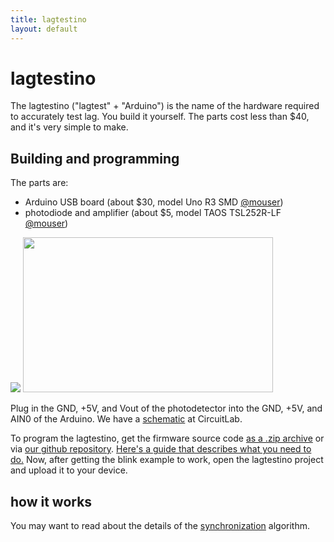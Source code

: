 ```yaml
---
title: lagtestino
layout: default
---
```


# lagtestino

The lagtestino ("lagtest" + "Arduino") is the name of the hardware
required to accurately test lag. You build it yourself. The parts cost
less than $40, and it's very simple to make.

## Building and programming

The parts are:

 * Arduino USB board (about $30, model Uno R3 SMD [@mouser](http://www2.mouser.com/ProductDetail/Arduino/A000073/?qs=8PMfw1Pw72XWXcmEu0o8%2fg1FF4%252btE0PZ6yLj4ZrSrAoo7OhNftgfdw%3d%3d))
 * photodiode and amplifier (about $5, model TAOS TSL252R-LF [@mouser](http://www2.mouser.com/ProductDetail/TAOS/TSL252R-LF/?qs=Ppq%252bQS%252b9qgLR5SNs1yN%252b2XDN8BMyJvUu))

<img src="/assets/img/lagtestino-fritzing.png" >
<img src="/assets/img/taos-cable.jpg" width="400" height="248">


Plug in the GND, +5V, and Vout of the photodetector into the GND, +5V,
and AIN0 of the Arduino. We have a
[schematic](https://www.circuitlab.com/circuit/vhds6p/lagtestino/) at
CircuitLab.

To program the lagtestino, get the firmware source code [as a .zip
archive](https://github.com/strawlab/lagtest/zipball/master) or via
[our github repository](http://github.com/strawlab/lagtest). [Here's a
guide that describes what you need to
do.](http://arduino.cc/it/Guide/Windows) Now, after getting the blink
example to work, open the lagtestino project and upload it to your
device.

## how it works

You may want to read about the details of the
[synchronization](/synchronization) algorithm.
